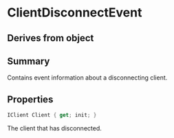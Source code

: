 # ClientDisconnectEvent

## Derives from object

## Summary

Contains event information about a disconnecting client.
## Properties

```c#
IClient Client { get; init; } 
```
The client that has disconnected.

